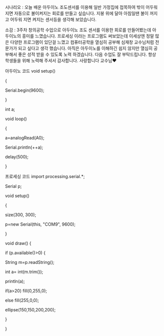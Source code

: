 시나리오 : 오늘 배운 아두이노 조도센서를 이용해 일반 가정집에 접목하여 밖이 어두워지면 자동으로 불이켜지는 회로를 만들고 싶습니다.
지붕 위에 달아 아침일땐 불이
꺼지고 어두워 지면 켜지는 센서등을 생각해 보았습니다.

소감 : 3주차 창의공학 수업으로 아두이노 조도 센서를 이용한 회로를 만들어봤는데 아두이노의 흥미를 느꼈습니다. 
프로세싱 이라는 프로그램도 써보았는데
이세상엔 정말 많은 다양한 프로그램이 있단걸 느꼈고 컴퓨터공학을 열심히 공부해 
심재창 교수님처럼 전문가가 되고 싶다고 생각 했습니다. 
아직은 아두이노를 이해하긴 쉽지 않지만 열심히 공부해서 좋은 성적 받을 수 있도록 노력 하겠습니다. 
다음 수업도 잘 부탁드립니다. 항상 학생들을 위해 노력해 주셔서 감사합니다. 사랑합니다 교수님♥

아두이노 코드
void setup()

{

  Serial.begin(9600);

}

int a;

void loop()

{

  a=analogRead(A0);

  Serial.println(++a);

  delay(500);

}

프로세싱 코드
import processing.serial.*;

Serial p;

void setup()

{

  size(300, 300);

  p=new Serial(this, "COM9", 9600);

}

void draw() {

  if (p.available()>0) {

  String m=p.readString();

  int a= int(m.trim());

  println(a);

  if(a>20) fill(0,255,0);

  else fill(255,0,0);

  ellipse(150,150,200,200);

  }

}
